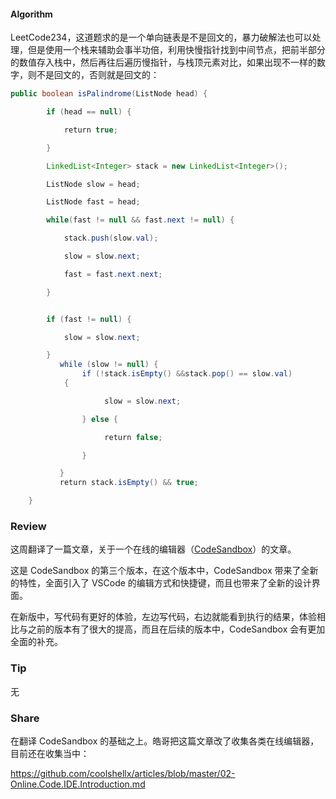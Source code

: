 #### Algorithm
LeetCode234，这道题求的是一个单向链表是不是回文的，暴力破解法也可以处理，但是使用一个栈来辅助会事半功倍，利用快慢指针找到中间节点，把前半部分的数值存入栈中，然后再往后遍历慢指针，与栈顶元素对比，如果出现不一样的数字，则不是回文的，否则就是回文的：

```java
public boolean isPalindrome(ListNode head) {

        if (head == null) {

            return true;

        }

        LinkedList<Integer> stack = new LinkedList<Integer>();

        ListNode slow = head;

        ListNode fast = head;

        while(fast != null && fast.next != null) {

            stack.push(slow.val);

            slow = slow.next;

            fast = fast.next.next;

        }


        if (fast != null) {

            slow = slow.next;

        }
           while (slow != null) {
                if (!stack.isEmpty() &&stack.pop() == slow.val) 
            {

                     slow = slow.next;

                } else {

                     return false;

                }

           }         
           return stack.isEmpty() && true;

    }
```

### Review

这周翻译了一篇文章，关于一个在线的编辑器（[CodeSandbox](https://hackernoon.com/announcing-codesandbox-v3-4febbaba1963)）的文章。

这是 CodeSandbox 的第三个版本，在这个版本中，CodeSandbox 带来了全新的特性，全面引入了 VSCode 的编辑方式和快捷键，而且也带来了全新的设计界面。

在新版中，写代码有更好的体验，左边写代码，右边就能看到执行的结果，体验相比与之前的版本有了很大的提高，而且在后续的版本中，CodeSandbox 会有更加全面的补充。


### Tip
无

### Share

在翻译 CodeSandbox 的基础之上。皓哥把这篇文章改了收集各类在线编辑器，目前还在收集当中：

https://github.com/coolshellx/articles/blob/master/02-Online.Code.IDE.Introduction.md

